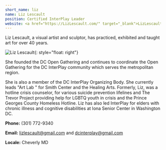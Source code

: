 ```yaml
---
short_name: liz
name: Liz Lescault
position: Certified InterPlay Leader
website: <a href="https://LizLescault.com/" target="_blank">LizLescault.com</a>
---
```


Liz Lescault, a visual artist and sculptor, has practiced, exhibited and taught
art for over 40 years.

![Liz Lescault](/assets/images/Liz-Lescault.jpg "Liz Lescault"){: style="float: right"}

She founded the DC Open Gathering and continues to coordinate the Open Gathering
for the DC InterPlay community which serves the metropolitan region.

She is also a member of the DC InterPlay Organizing Body.
She currently leads "Art Lab " for Smith Center and the Healing Arts.
Formerly, Liz, was a hotline crisis counselor, for various suicide prevention
lifelines and The Trevor Project providing help for LGBTQ youth in crisis and
the Prince Georges County Homeless Hotline. Liz has also led InterPlay for
elders with chronic illness and cognitive disabilities at Iona Senior Center in
Washington DC.

**Phone:** (301) 772-9340

**Email:** <lizlescault@gmail.com> and <dcinterplay@gmail.com>

**Locale:** Cheverly MD
